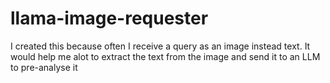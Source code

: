# llama-image-requester
I created this because often I receive a query as an image instead text. It would help me alot to extract the text from the image and send it to an LLM to pre-analyse it
